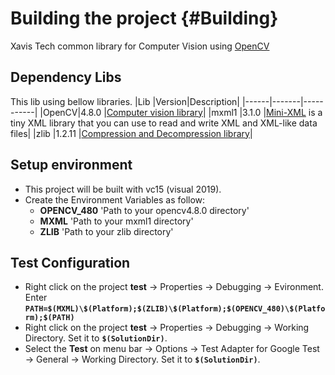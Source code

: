 # Building the project {#Building}
Xavis Tech common library for Computer Vision using [OpenCV](https://opencv.org/)

## Dependency Libs
This lib using bellow libraries.
|Lib   |Version|Description|
|------|-------|-----------|
|OpenCV|4.8.0  |[Computer vision library](https://opencv.org/)|
|mxml1 |3.1.0  |[Mini-XML](https://www.msweet.org/mxml/) is a tiny XML library that you can use to read and write XML and XML-like data files|
|zlib  |1.2.11 |[Compression and Decompression library](https://www.zlib.net/)|

## Setup environment
- This project will be built with vc15 (visual 2019).
- Create the Environment Variables as follow:
    + **OPENCV_480** 'Path to your opencv4.8.0 directory'
    + **MXML** 'Path to your mxml1 directory'
    + **ZLIB** 'Path to your zlib directory'

## Test Configuration
- Right click on the project **test** -> Properties -> Debugging -> Evironment. Enter **`PATH=$(MXML)\$(Platform);$(ZLIB)\$(Platform);$(OPENCV_480)\$(Platform);$(PATH)`**
- Right click on the project **test** -> Properties -> Debugging -> Working Directory. Set it to **`$(SolutionDir)`**.
- Select the **Test** on menu bar -> Options -> Test Adapter for Google Test -> General -> Working Directory. Set it to **`$(SolutionDir)`**.

